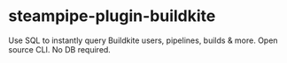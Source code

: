 # steampipe-plugin-buildkite
Use SQL to instantly query Buildkite users, pipelines, builds &amp; more. Open source CLI. No DB required.
